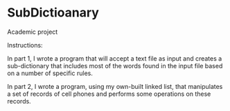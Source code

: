 # SubDictioanary
Academic project

Instructions:

In part 1, I wrote a program that will accept a text file as input and creates a sub-dictionary that includes most of the words found in the input file based on a number of specific rules.

In part 2, I wrote a program, using my own-built linked list, that manipulates a set of records of cell phones
and performs some operations on these records.
